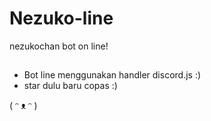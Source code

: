 # Nezuko-line

nezukochan bot on line!

##
- Bot line menggunakan handler discord.js :)
- star dulu baru copas :)

( ᵔ ᴥ ᵔ )
